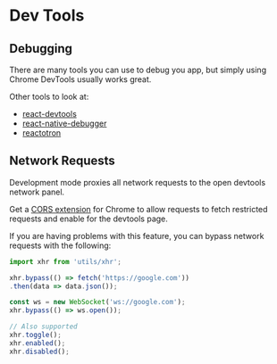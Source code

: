 # Dev Tools

## Debugging

There are many tools you can use to debug you app, but simply using Chrome DevTools usually works great.

Other tools to look at:

 - [react-devtools](https://github.com/facebook/react-devtools/tree/master/packages/react-devtools)
 - [react-native-debugger](https://github.com/jhen0409/react-native-debugger)
 - [reactotron](https://github.com/infinitered/reactotron)

## Network Requests

Development mode proxies all network requests to the open devtools network panel.

Get a [CORS extension](https://chrome.google.com/webstore/search/cors?hl=en) for Chrome to allow requests to fetch restricted requests and enable for the devtools page.

If you are having problems with this feature, you can bypass network requests with the following:

```js
import xhr from 'utils/xhr';

xhr.bypass(() => fetch('https://google.com'))
.then(data => data.json());

const ws = new WebSocket('ws://google.com');
xhr.bypass(() => ws.open());

// Also supported
xhr.toggle();
xhr.enabled();
xhr.disabled();
```
